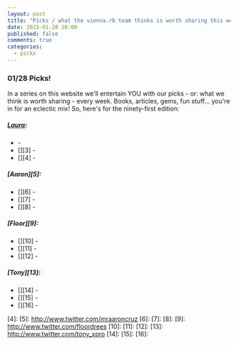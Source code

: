 ```yaml
---
layout: post
title: "Picks / what the vienna.rb team thinks is worth sharing this week"
date: 2015-01-28 20:00
published: false
comments: true
categories:
  - picks
---
```


### 01/28 Picks!

In a series on this website we'll entertain YOU with our picks - or: what we think is worth sharing - every week.
Books, articles, gems, fun stuff... you're in for an eclectic mix! So, here's for the ninety-first edition:

##### [Laura][1]:
- [][2] -
- [][3] -
- [][4] -

##### [Aaron][5]:
- [][6] -
- [][7] -
- [][8] -

##### [Floor][9]:
- [][10] - 
- [][11] -
- [][12] -

##### [Tony][13]:
- [][14] -
- [][15] -
- [][16] -

[1]: http://www.twitter.com/alicetragedy
[2]:
[3]:
[4]:
[5]: http://www.twitter.com/mraaroncruz
[6]:
[7]:
[8]:
[9]: http://www.twitter.com/floordrees
[10]:
[11]:
[12]:
[13]: http://www.twitter.com/tony_xpro
[14]:
[15]:
[16]:
